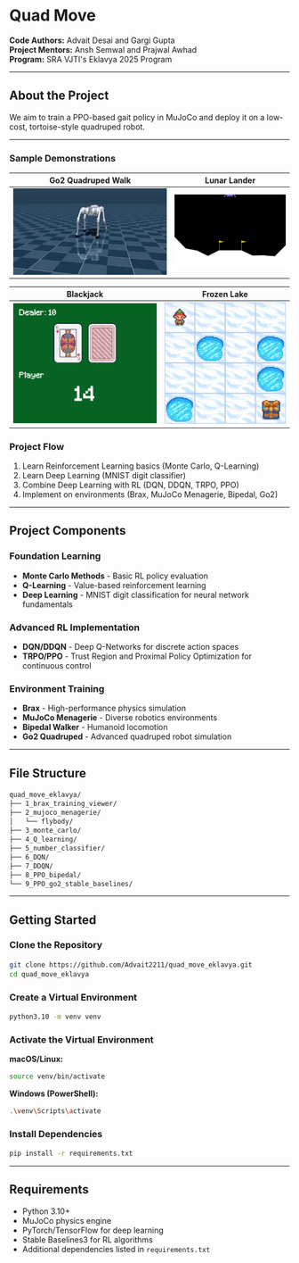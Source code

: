 # Quad Move

**Code Authors:** Advait Desai and Gargi Gupta  
**Project Mentors:** Ansh Semwal and Prajwal Awhad  
**Program:** SRA VJTI's Eklavya 2025 Program

---

## About the Project

We aim to train a PPO-based gait policy in MuJoCo and deploy it on a low-cost, tortoise-style quadruped robot.

---

### Sample Demonstrations


| Go2 Quadruped Walk | Lunar Lander |
|:------------------:|:------------:|
| ![Go2 Walk](pre_gifs/go2_walk.gif) | ![Lunar Lander](pre_gifs/lunar_lander.gif) |

| Blackjack | Frozen Lake |
|:---------:|:-----------:|
| <img src="pre_gifs/blackjack.gif" width="300"/> | ![Frozen Lake](pre_gifs/frozen_lake.gif) |


### Project Flow

1. Learn Reinforcement Learning basics (Monte Carlo, Q-Learning)
2. Learn Deep Learning (MNIST digit classifier)
3. Combine Deep Learning with RL (DQN, DDQN, TRPO, PPO)
4. Implement on environments (Brax, MuJoCo Menagerie, Bipedal, Go2)

---

## Project Components

### Foundation Learning
- **Monte Carlo Methods** - Basic RL policy evaluation
- **Q-Learning** - Value-based reinforcement learning
- **Deep Learning** - MNIST digit classification for neural network fundamentals

### Advanced RL Implementation
- **DQN/DDQN** - Deep Q-Networks for discrete action spaces
- **TRPO/PPO** - Trust Region and Proximal Policy Optimization for continuous control

### Environment Training
- **Brax** - High-performance physics simulation
- **MuJoCo Menagerie** - Diverse robotics environments
- **Bipedal Walker** - Humanoid locomotion
- **Go2 Quadruped** - Advanced quadruped robot simulation


---


## File Structure

```
quad_move_eklavya/
├── 1_brax_training_viewer/
├── 2_mujoco_menagerie/
│   └── flybody/
├── 3_monte_carlo/
├── 4_Q_learning/
├── 5_number_classifier/
├── 6_DQN/
├── 7_DDQN/
├── 8_PPO_bipedal/
└── 9_PPO_go2_stable_baselines/
```

---

## Getting Started

### Clone the Repository

```bash
git clone https://github.com/Advait2211/quad_move_eklavya.git
cd quad_move_eklavya
```

### Create a Virtual Environment

```bash
python3.10 -m venv venv
```

### Activate the Virtual Environment

**macOS/Linux:**
```bash
source venv/bin/activate
```

**Windows (PowerShell):**
```bash
.\venv\Scripts\activate
```

### Install Dependencies

```bash
pip install -r requirements.txt
```

---

## Requirements

- Python 3.10+
- MuJoCo physics engine
- PyTorch/TensorFlow for deep learning
- Stable Baselines3 for RL algorithms
- Additional dependencies listed in `requirements.txt`